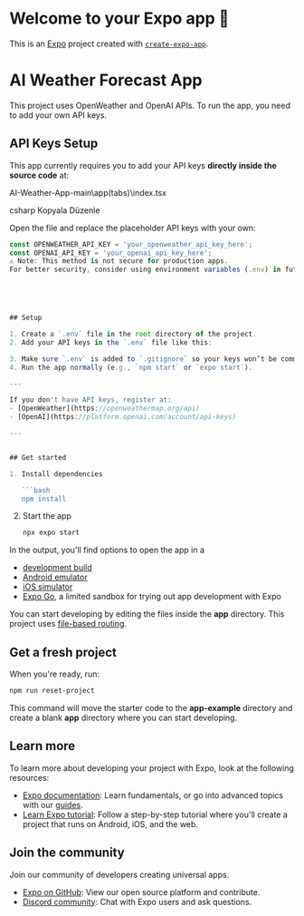 # Welcome to your Expo app 👋

This is an [Expo](https://expo.dev) project created with [`create-expo-app`](https://www.npmjs.com/package/create-expo-app).


# AI Weather Forecast App

This project uses OpenWeather and OpenAI APIs. To run the app, you need to add your own API keys.


## API Keys Setup

This app currently requires you to add your API keys **directly inside the source code** at:

AI-Weather-App-main\app(tabs)\index.tsx

csharp
Kopyala
Düzenle

Open the file and replace the placeholder API keys with your own:

```ts
const OPENWEATHER_API_KEY = 'your_openweather_api_key_here';
const OPENAI_API_KEY = 'your_openai_api_key_here';
⚠️ Note: This method is not secure for production apps.
For better security, consider using environment variables (.env) in future versions.





## Setup

1. Create a `.env` file in the root directory of the project.
2. Add your API keys in the `.env` file like this:

3. Make sure `.env` is added to `.gitignore` so your keys won’t be committed.
4. Run the app normally (e.g., `npm start` or `expo start`).

---

If you don't have API keys, register at:  
- [OpenWeather](https://openweathermap.org/api)  
- [OpenAI](https://platform.openai.com/account/api-keys)

---


## Get started

1. Install dependencies

   ```bash
   npm install
   ```

2. Start the app

   ```bash
   npx expo start
   ```

In the output, you'll find options to open the app in a

- [development build](https://docs.expo.dev/develop/development-builds/introduction/)
- [Android emulator](https://docs.expo.dev/workflow/android-studio-emulator/)
- [iOS simulator](https://docs.expo.dev/workflow/ios-simulator/)
- [Expo Go](https://expo.dev/go), a limited sandbox for trying out app development with Expo

You can start developing by editing the files inside the **app** directory. This project uses [file-based routing](https://docs.expo.dev/router/introduction).

## Get a fresh project

When you're ready, run:

```bash
npm run reset-project
```

This command will move the starter code to the **app-example** directory and create a blank **app** directory where you can start developing.

## Learn more

To learn more about developing your project with Expo, look at the following resources:

- [Expo documentation](https://docs.expo.dev/): Learn fundamentals, or go into advanced topics with our [guides](https://docs.expo.dev/guides).
- [Learn Expo tutorial](https://docs.expo.dev/tutorial/introduction/): Follow a step-by-step tutorial where you'll create a project that runs on Android, iOS, and the web.

## Join the community

Join our community of developers creating universal apps.

- [Expo on GitHub](https://github.com/expo/expo): View our open source platform and contribute.
- [Discord community](https://chat.expo.dev): Chat with Expo users and ask questions.

